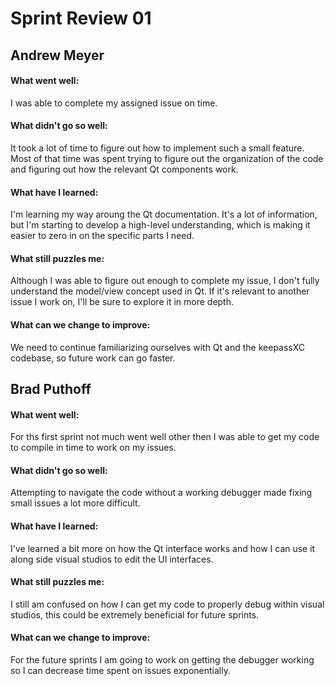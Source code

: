 # Sprint Review 01

## Andrew Meyer
#### What went well:
I was able to complete my assigned issue on time.
#### What didn't go so well:
It took a lot of time to figure out how to implement such a small feature. Most of that time was spent trying to figure out the organization of the code and figuring out how the relevant Qt components work.
#### What have I learned:
I'm learning my way aroung the Qt documentation. It's a lot of information, but I'm starting to develop a high-level understanding, which is making it easier to zero in on the specific parts I need.
#### What still puzzles me:
Although I was able to figure out enough to complete my issue, I don't fully understand the model/view concept used in Qt. If it's relevant to another issue I work on, I'll be sure to explore it in more depth.
#### What can we change to improve:
We need to continue familiarizing ourselves with Qt and the keepassXC codebase, so future work can go faster.

## Brad Puthoff
#### What went well:
For ths first sprint not much went well other then I was able to get my code to compile in time to work on my issues.
#### What didn't go so well:
Attempting to navigate the code without a working debugger made fixing small issues a lot more difficult.
#### What have I learned:
I've learned a bit more on how the Qt interface works and how I can use it along side visual studios to edit the UI interfaces.
#### What still puzzles me:
I still am confused on how I can get my code to properly debug within visual studios, this could be extremely beneficial for future sprints.
#### What can we change to improve:
For the future sprints I am going to work on getting the debugger working so I can decrease time spent on issues exponentially.
